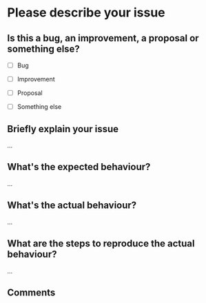 # Please describe your issue

## Is this a bug, an improvement, a proposal or something else? 

- [ ] Bug
- [ ] Improvement
- [ ] Proposal
- [ ] Something else


## Briefly explain your issue

...


## What's the expected behaviour? 

... 


## What's the actual behaviour?

...


## What are the steps to reproduce the actual behaviour? 

...


## Comments


